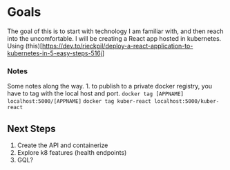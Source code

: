 # Goals

The goal of this is to start with technology I am familiar with, and then reach into the uncomfortable. I will be creating a React app hosted in kubernetes. Using (this)[https://dev.to/rieckpil/deploy-a-react-application-to-kubernetes-in-5-easy-steps-516j]

### Notes

Some notes along the way. 1. to publish to a private docker registry, you have to tag with the local host and port.
`docker tag [APPNAME] localhost:5000/[APPNAME]`
`docker tag kuber-react localhost:5000/kuber-react`

## Next Steps

1. Create the API and containerize
1. Explore k8 features (health endpoints)
1. GQL?
